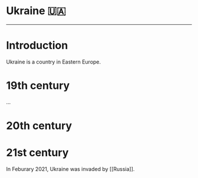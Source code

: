 # Ukraine 🇺🇦


---
# Introduction
Ukraine is a country in Eastern Europe. 

# 19th century
...

# 20th century

# 21st century
In Feburary 2021, Ukraine was invaded by [[Russia]]. 